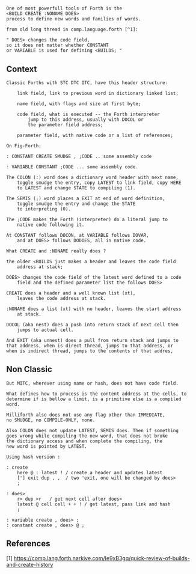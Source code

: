 # <Builds Create Does>

    One of most powerfull tools of Forth is the 
    <BUILD CREATE :NONAME DOES>
    process to define new words and families of words.

    from old long thread in comp.language.forth [^1]: 

    " DOES> changes the code field, 
    so it does not matter whether CONSTANT
    or VARIABLE is used for defining <BUILDS; "

## Context

    Classic Forths with STC DTC ITC, have this header structure:
    
        link field, link to previous word in dictionary linked list;
    
        name field, with flags and size at first byte;
    
        code field, what is executed -- the Forth interpreter 
            jump to this address, usually with DOCOL or 
            the parameter field address;
    
        parameter field, with native code or a list of references;

    On Fig-Forth:

    : CONSTANT CREATE SMUDGE , ;CODE .. some assembly code
    
    : VARIABLE CONSTANT ;CODE ... some assembly code.

    The COLON (:) word does a dictionary word header with next name,
        toggle smudge the entry, copy LATEST to link field, copy HERE 
        to LATEST and change STATE to compiling (1).
    
    The SEMIS (;) word places a EXIT at end of word definition, 
        toggle smudge the entry and change the STATE 
        to interpreting (0). 

    The ;CODE makes the Forth (interpreter) do a literal jump to 
        native code following it. 

    At CONSTANT follows DOCON, at VARIABLE follows DOVAR, 
        and at DOES> follows DODOES, all in native code.

    What CREATE and :NONAME really does ?
    
    the older <BUILDS just makes a header and leaves the code field 
        address at stack;
    
    DOES> changes the code field of the latest word defined to a code
        field and the defined parameter list the follows DOES> 
        
    CREATE does a header and a well known list (xt), 
        leaves the code address at stack.

    :NONAME does a list (xt) with no header, leaves the start address 
        at stack.
    
    DOCOL (aka nest) does a push into return stack of next cell then 
        jumps to actual cell. 
    
    And EXIT (aka unnest) does a pull from return stack and jumps to 
    that address, when is direct thread, jumps to that address, or 
    when is indirect thread, jumps to the contents of that addres,


## Non Classic

    But MITC, wherever using name or hash, does not have code field.
    
    What defines how to process is the content address at the cells, to 
    determine if is bellow a limit, is a primitive else is a compiled 
    word.

    Milliforth also does not use any flag other than IMMEDIATE, 
    no SMUDGE, no COMPILE-ONLY, none. 

    Also COLON does not update LATEST, SEMIS does. Then if something 
    goes wrong while compiling the new word, that does not broke 
    the dictionary access and when complete the compiling, the 
    new word is pointed by LATEST.

    Using hash version :

    : create 
        here @ : latest ! / create a header and updates latest
        ['] exit dup , ,  / two 'exit, one will be changed by does>
        ;

    : does>
        r> dup >r   / get next cell after does>
        latest @ cell cell + + ! / get latest, pass link and hash
        ;
    
    : variable create , does> ;
    : constant create , does> @ ;

    
## References

[1] https://comp.lang.forth.narkive.com/Ie9xB3gq/quick-review-of-builds-and-create-history


